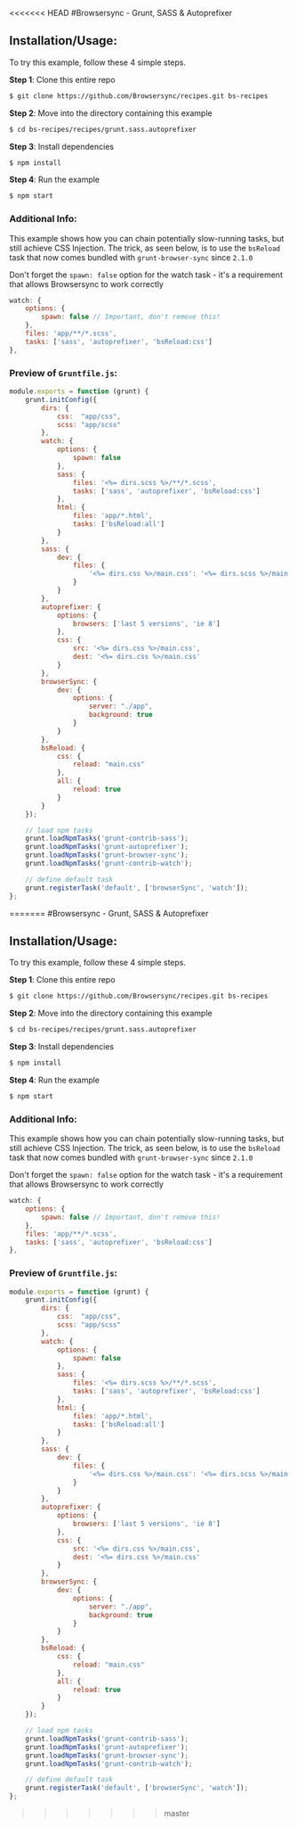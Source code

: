<<<<<<< HEAD
#Browsersync - Grunt, SASS &amp; Autoprefixer

## Installation/Usage:

To try this example, follow these 4 simple steps. 

**Step 1**: Clone this entire repo
```bash
$ git clone https://github.com/Browsersync/recipes.git bs-recipes
```

**Step 2**: Move into the directory containing this example
```bash
$ cd bs-recipes/recipes/grunt.sass.autoprefixer
```

**Step 3**: Install dependencies
```bash
$ npm install
```

**Step 4**: Run the example
```bash
$ npm start
```

### Additional Info:



This example shows how you can chain potentially slow-running tasks, but still achieve CSS
Injection. The trick, as seen below, is to use the `bsReload` task that now comes 
bundled with `grunt-browser-sync` since `2.1.0`

Don't forget the `spawn: false` option for the watch task - it's a requirement
that allows Browsersync to work correctly

```js
watch: {
    options: {
        spawn: false // Important, don't remove this!
    },
    files: 'app/**/*.scss',
    tasks: ['sass', 'autoprefixer', 'bsReload:css']
},
```


### Preview of `Gruntfile.js`:
```js
module.exports = function (grunt) {
    grunt.initConfig({
        dirs: {
            css:  "app/css",
            scss: "app/scss"
        },
        watch: {
            options: {
                spawn: false
            },
            sass: {
                files: '<%= dirs.scss %>/**/*.scss',
                tasks: ['sass', 'autoprefixer', 'bsReload:css']
            },
            html: {
                files: 'app/*.html',
                tasks: ['bsReload:all']
            }
        },
        sass: {
            dev: {
                files: {
                    '<%= dirs.css %>/main.css': '<%= dirs.scss %>/main.scss'
                }
            }
        },
        autoprefixer: {
            options: {
                browsers: ['last 5 versions', 'ie 8']
            },
            css: {
                src: '<%= dirs.css %>/main.css',
                dest: '<%= dirs.css %>/main.css'
            }
        },
        browserSync: {
            dev: {
                options: {
                    server: "./app",
                    background: true
                }
            }
        },
        bsReload: {
            css: {
                reload: "main.css"
            },
            all: {
                reload: true
            }
        }
    });

    // load npm tasks
    grunt.loadNpmTasks('grunt-contrib-sass');
    grunt.loadNpmTasks('grunt-autoprefixer');
    grunt.loadNpmTasks('grunt-browser-sync');
    grunt.loadNpmTasks('grunt-contrib-watch');

    // define default task
    grunt.registerTask('default', ['browserSync', 'watch']);
};
```

=======
#Browsersync - Grunt, SASS &amp; Autoprefixer

## Installation/Usage:

To try this example, follow these 4 simple steps. 

**Step 1**: Clone this entire repo
```bash
$ git clone https://github.com/Browsersync/recipes.git bs-recipes
```

**Step 2**: Move into the directory containing this example
```bash
$ cd bs-recipes/recipes/grunt.sass.autoprefixer
```

**Step 3**: Install dependencies
```bash
$ npm install
```

**Step 4**: Run the example
```bash
$ npm start
```

### Additional Info:



This example shows how you can chain potentially slow-running tasks, but still achieve CSS
Injection. The trick, as seen below, is to use the `bsReload` task that now comes 
bundled with `grunt-browser-sync` since `2.1.0`

Don't forget the `spawn: false` option for the watch task - it's a requirement
that allows Browsersync to work correctly

```js
watch: {
    options: {
        spawn: false // Important, don't remove this!
    },
    files: 'app/**/*.scss',
    tasks: ['sass', 'autoprefixer', 'bsReload:css']
},
```


### Preview of `Gruntfile.js`:
```js
module.exports = function (grunt) {
    grunt.initConfig({
        dirs: {
            css:  "app/css",
            scss: "app/scss"
        },
        watch: {
            options: {
                spawn: false
            },
            sass: {
                files: '<%= dirs.scss %>/**/*.scss',
                tasks: ['sass', 'autoprefixer', 'bsReload:css']
            },
            html: {
                files: 'app/*.html',
                tasks: ['bsReload:all']
            }
        },
        sass: {
            dev: {
                files: {
                    '<%= dirs.css %>/main.css': '<%= dirs.scss %>/main.scss'
                }
            }
        },
        autoprefixer: {
            options: {
                browsers: ['last 5 versions', 'ie 8']
            },
            css: {
                src: '<%= dirs.css %>/main.css',
                dest: '<%= dirs.css %>/main.css'
            }
        },
        browserSync: {
            dev: {
                options: {
                    server: "./app",
                    background: true
                }
            }
        },
        bsReload: {
            css: {
                reload: "main.css"
            },
            all: {
                reload: true
            }
        }
    });

    // load npm tasks
    grunt.loadNpmTasks('grunt-contrib-sass');
    grunt.loadNpmTasks('grunt-autoprefixer');
    grunt.loadNpmTasks('grunt-browser-sync');
    grunt.loadNpmTasks('grunt-contrib-watch');

    // define default task
    grunt.registerTask('default', ['browserSync', 'watch']);
};
```

>>>>>>> master
